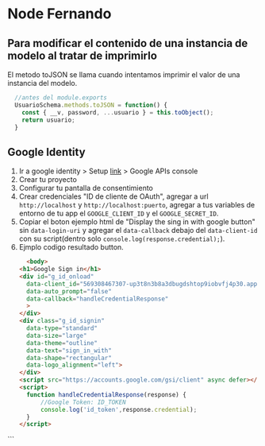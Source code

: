 # Node Fernando
## Para modificar el contenido de una instancia de modelo al tratar de imprimirlo
El metodo toJSON se llama cuando intentamos imprimir el valor de una instancia del modelo.
  
```js
  //antes del module.exports
  UsuarioSchema.methods.toJSON = function() {
    const { __v, password, ...usuario } = this.toObject();
    return usuario;
  }
```

## Google Identity
 1. Ir a google identity > Setup [link](https://developers.google.com/identity/gsi/web/guides/get-google-api-clientid) > Google APIs console
 2. Crear tu proyecto
 3. Configurar tu pantalla de consentimiento
 4. Crear credenciales "ID de cliente de OAuth", agregar a url `http://localhost` y `http://localhost:puerto`, agregar a tus variables de entorno de tu app el 
    `GOOGLE_CLIENT_ID` y el `GOOGLE_SECRET_ID`.
 5. Copiar el boton ejemplo html de "Display the sing in with google button" sin `data-login-uri` y agregar el `data-callback` 
     debajo del `data-client-id` con su script(dentro solo `console.log(response.credential);`).
 6. Ejmplo codigo resultado button.
      ```html
        <body>
    <h1>Google Sign in</h1>
    <div id="g_id_onload"
        data-client_id="569308467307-up3t8n3b8a3dbugdshtop9iobvfj4p30.apps.googleusercontent.com"
        data-auto_prompt="false"
        data-callback="handleCredentialResponse"
        >
    </div>
    <div class="g_id_signin"
        data-type="standard"
        data-size="large"
        data-theme="outline"
        data-text="sign_in_with"
        data-shape="rectangular"
        data-logo_alignment="left">
    </div>
    <script src="https://accounts.google.com/gsi/client" async defer></script>
    <script>
        function handleCredentialResponse(response) {
            //Google Token: ID_TOKEN
            console.log('id_token',response.credential);
        }
    </script>
</body>
      ```
